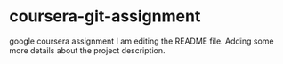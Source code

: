# coursera-git-assignment
google coursera assignment
I am editing the README file. Adding some more details about the project description.
